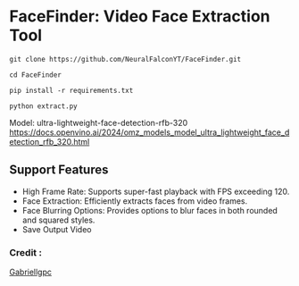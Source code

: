 # FaceFinder: Video Face Extraction Tool
```
git clone https://github.com/NeuralFalconYT/FaceFinder.git
```
```
cd FaceFinder
```
```
pip install -r requirements.txt
```
```
python extract.py
```

Model: ultra-lightweight-face-detection-rfb-320
https://docs.openvino.ai/2024/omz_models_model_ultra_lightweight_face_detection_rfb_320.html <br>

## Support Features
* High Frame Rate: Supports super-fast playback with FPS exceeding 120.
* Face Extraction: Efficiently extracts faces from video frames.
* Face Blurring Options: Provides options to blur faces in both rounded and squared styles.
* Save Output Video



### Credit :
[Gabriellgpc](https://github.com/Gabriellgpc/ultra-lightweight-face-detection) <br>

